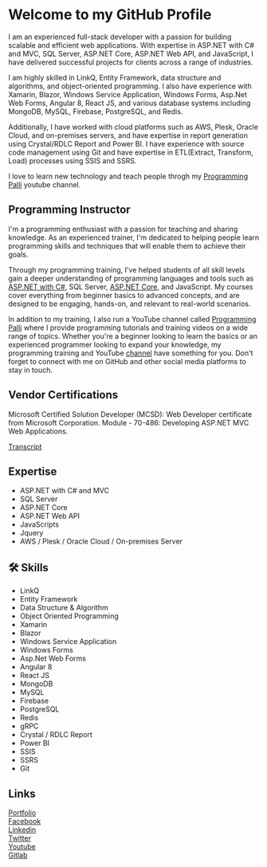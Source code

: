 
# Welcome to my GitHub Profile

I am an experienced full-stack developer with a passion for building scalable and efficient web applications. With expertise in ASP.NET with C# and MVC, SQL Server, ASP.NET Core, ASP.NET Web API, and JavaScript, I have delivered successful projects for clients across a range of industries.

I am highly skilled in LinkQ, Entity Framework, data structure and algorithms, and object-oriented programming. I also have experience with Xamarin, Blazor, Windows Service Application, Windows Forms, Asp.Net Web Forms, Angular 8, React JS, and various database systems including MongoDB, MySQL, Firebase, PostgreSQL, and Redis.

Additionally, I have worked with cloud platforms such as AWS, Plesk, Oracle Cloud, and on-premises servers, and have expertise in report generation using Crystal/RDLC Report and Power BI. I have experience with source code management using Git and have expertise in ETL(Extract, Transform, Load) processes using SSIS and SSRS.

I love to learn new technology and teach people throgh my [Programming Palli](https://www.youtube.com/programmingpalli) youtube channel.

## Programming Instructor
I'm a programming enthusiast with a passion for teaching and sharing knowledge. As an experienced trainer, I'm dedicated to helping people learn programming skills and techniques that will enable them to achieve their goals.

Through my programming training, I've helped students of all skill levels gain a deeper understanding of programming languages and tools such as [ASP.NET with C#](https://www.youtube.com/watch?v=V3Pm9UD-M-w&list=PLqCbg_KAOnCdxfvsTNaVn23uB8fbUiSrL), SQL Server, [ASP.NET Core](https://www.youtube.com/watch?v=FcNVwdSxwxA&list=PLqCbg_KAOnCdRm3FI1EvndnsNNWz_1A5c), and JavaScript. My courses cover everything from beginner basics to advanced concepts, and are designed to be engaging, hands-on, and relevant to real-world scenarios.

In addition to my training, I also run a YouTube channel called [Programming Palli](https://www.youtube.com/programmingpalli) where I provide programming tutorials and training videos on a wide range of topics. Whether you're a beginner looking to learn the basics or an experienced programmer looking to expand your knowledge, my programming training and YouTube [channel](https://www.youtube.com/programmingpalli) have something for you.
Don't forget to connect with me on GitHub and other social media platforms to stay in touch.
## Vendor Certifications

Microsoft Certified Solution Developer (MCSD): Web
Developer certificate from Microsoft Corporation.
Module - 70-486: Developing ASP.NET MVC Web
Applications.

[Transcript](https://learn.microsoft.com/en-us/users/mdfaisal-5118/transcript/dzm6lh302xk6j2g)


## Expertise

* ASP.NET with C# and MVC
* SQL Server
* ASP.NET Core
* ASP.NET Web API
* JavaScripts
* Jquery
* AWS / Plesk / Oracle Cloud / On-premises Server




## 🛠 Skills
* LinkQ 
* Entity Framework
* Data Structure & Algorithm
* Object Oriented Programming
* Xamarin
* Blazor
* Windows Service Application
* Windows Forms
* Asp.Net Web Forms
* Angular 8
* React JS
* MongoDB
* MySQL
* Firebase
* PostgreSQL
* Redis
* gRPC
* Crystal / RDLC Report
* Power BI
* SSIS
* SSRS
* Git

## Links
[Portfolio](https://faisalcse1.gitlab.io/home/)</br>
[Facebook](https://www.facebook.com/MD.Faisal.EH) </br>
[Linkedin](https://www.linkedin.com/in/mdfaisal-2) </br>
[Twitter](https://twitter.com/faisal63194) </br>
[Youtube](https://www.youtube.com/c/programmingpalli) </br>
[Gitlab](https://gitlab.com/faisalcse1)
